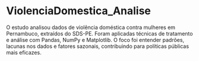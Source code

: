 # ViolenciaDomestica_Analise
O estudo analisou dados de violência doméstica contra mulheres em Pernambuco, extraídos do SDS-PE. Foram aplicadas técnicas de tratamento e análise com Pandas, NumPy e Matplotlib. O foco foi entender padrões, lacunas nos dados e fatores sazonais, contribuindo para políticas públicas mais eficazes.
